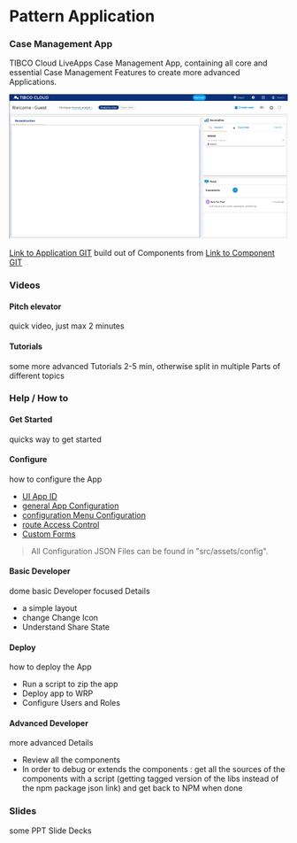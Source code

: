# Pattern Application
### Case Management App
TIBCO Cloud LiveApps Case Management App, containing all core and essential Case Management Features to create more advanced Applications.

![alt-text](cm-app.png "Image")

[Link to Application GIT](https://github.com/TIBCOSoftware/TCSTK-case-manager-app/)  build out of Components from [Link to Component GIT](https://tibcosoftware.github.io/TCSToolkit/Angular/components/liveapps/live-apps-actions/Actions/)

### Videos 
#### Pitch elevator 
quick video, just max 2 minutes

#### Tutorials 
some more advanced Tutorials 2-5 min, otherwise split in multiple Parts of different topics

### Help / How to 
#### Get Started 
quicks way to get started

#### Configure 
how to configure the App

- [UI App ID](config/uiAppId.md)
- [general App Configuration](config/generalAppConfig.md) 
- [configuration Menu Configuration](config/configurationMenuConfig.md)
- [route Access Control](config/routeAccessControl.md)
- [Custom Forms](config/customForms.md) 

> All Configuration JSON Files can be found in "src/assets/config".

#### Basic Developer
dome basic Developer focused Details 

- a simple layout 
- change Change Icon 
- Understand Share State

#### Deploy 
how to deploy the App

- Run a script to zip the app 
- Deploy app to WRP
- Configure Users and Roles

#### Advanced Developer
more advanced Details

- Review all the components 
- In order to debug or extends the components : get all the sources of the components with a script (getting tagged version of the libs instead of the npm package json link) and get back to NPM when done

### Slides
some PPT Slide Decks

